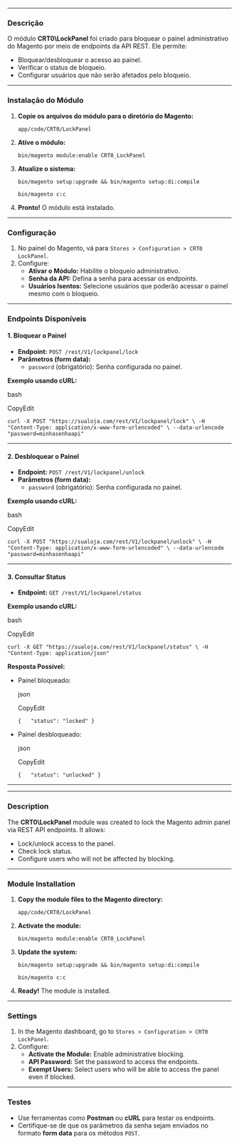 * * *

### Descrição

O módulo **CRT0\\LockPanel** foi criado para bloquear o painel administrativo do Magento por meio de endpoints da API REST. Ele permite:

*   Bloquear/desbloquear o acesso ao painel.
*   Verificar o status de bloqueio.
*   Configurar usuários que não serão afetados pelo bloqueio.

* * *

### Instalação do Módulo

1.  **Copie os arquivos do módulo para o diretório do Magento:**
    
    
    `app/code/CRT0/LockPanel`
    
2.  **Ative o módulo:**
    
    
    `bin/magento module:enable CRT0_LockPanel`
    
3.  **Atualize o sistema:**
    
    `bin/magento setup:upgrade && bin/magento setup:di:compile`
    
    `bin/magento c:c`
    
4.  **Pronto!** O módulo está instalado.
    

* * *

### Configuração

1.  No painel do Magento, vá para `Stores > Configuration > CRT0 LockPanel`.
2.  Configure:
    *   **Ativar o Módulo:** Habilite o bloqueio administrativo.
    *   **Senha da API:** Defina a senha para acessar os endpoints.
    *   **Usuários Isentos:** Selecione usuários que poderão acessar o painel mesmo com o bloqueio.

* * *

### Endpoints Disponíveis

#### 1\. **Bloquear o Painel**

*   **Endpoint:** `POST /rest/V1/lockpanel/lock`
*   **Parâmetros (form data):**
    *   `password` (obrigatório): Senha configurada no painel.

**Exemplo usando cURL:**

bash

CopyEdit

`curl -X POST "https://sualoja.com/rest/V1/lockpanel/lock" \ -H "Content-Type: application/x-www-form-urlencoded" \ --data-urlencode "password=minhasenhaapi"`

* * *

#### 2\. **Desbloquear o Painel**

*   **Endpoint:** `POST /rest/V1/lockpanel/unlock`
*   **Parâmetros (form data):**
    *   `password` (obrigatório): Senha configurada no painel.

**Exemplo usando cURL:**

bash

CopyEdit

`curl -X POST "https://sualoja.com/rest/V1/lockpanel/unlock" \ -H "Content-Type: application/x-www-form-urlencoded" \ --data-urlencode "password=minhasenhaapi"`

* * *

#### 3\. **Consultar Status**

*   **Endpoint:** `GET /rest/V1/lockpanel/status`

**Exemplo usando cURL:**

bash

CopyEdit

`curl -X GET "https://sualoja.com/rest/V1/lockpanel/status" \ -H "Content-Type: application/json"`

**Resposta Possível:**

*   Painel bloqueado:
    
    json
    
    CopyEdit
    
    `{   "status": "locked" }`
    
*   Painel desbloqueado:
    
    json
    
    CopyEdit
    
    `{   "status": "unlocked" }`
    

* * *
* * *

### Description

The **CRT0\\LockPanel** module was created to lock the Magento admin panel via REST API endpoints. It allows:

* Lock/unlock access to the panel.
* Check lock status.
* Configure users who will not be affected by blocking.

* * *

### Module Installation

1. **Copy the module files to the Magento directory:**
    
    
    `app/code/CRT0/LockPanel`
    
2. **Activate the module:**
    
    
    `bin/magento module:enable CRT0_LockPanel`
    
3. **Update the system:**
    
    `bin/magento setup:upgrade && bin/magento setup:di:compile`
    
    `bin/magento c:c`
    
4. **Ready!** The module is installed.
    

* * *

### Settings

1. In the Magento dashboard, go to `Stores > Configuration > CRT0 LockPanel`.
2. Configure:
    * **Activate the Module:** Enable administrative blocking.
    * **API Password:** Set the password to access the endpoints.
    * **Exempt Users:** Select users who will be able to access the panel even if blocked.

* * *

### Testes

*   Use ferramentas como **Postman** ou **cURL** para testar os endpoints.
*   Certifique-se de que os parâmetros da senha sejam enviados no formato **form data** para os métodos `POST`.
